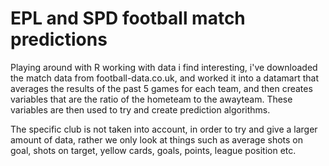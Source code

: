 # EPL and SPD football match predictions

Playing around with R working with data i find interesting, i've downloaded the match data from football-data.co.uk, and worked it into a datamart that averages the results of the past 5 games  for each team, and then creates variables that are the ratio of the hometeam to the awayteam. These variables are then used to try and create prediction algorithms.

The specific club is not taken into account, in order to try and give a larger amount of data, rather we only look at things such as average shots on goal, shots on target, yellow cards, goals, points, league position etc.
